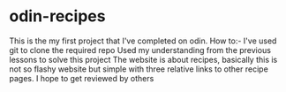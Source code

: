 # odin-recipes

This is the my first project that I've completed on odin.
How to:-
I've used git to clone the required repo
Used my understanding from the previous lessons to solve this project
The website is about recipes, basically this is not so flashy website but simple with three relative links to other recipe pages.
I hope to get reviewed by others
